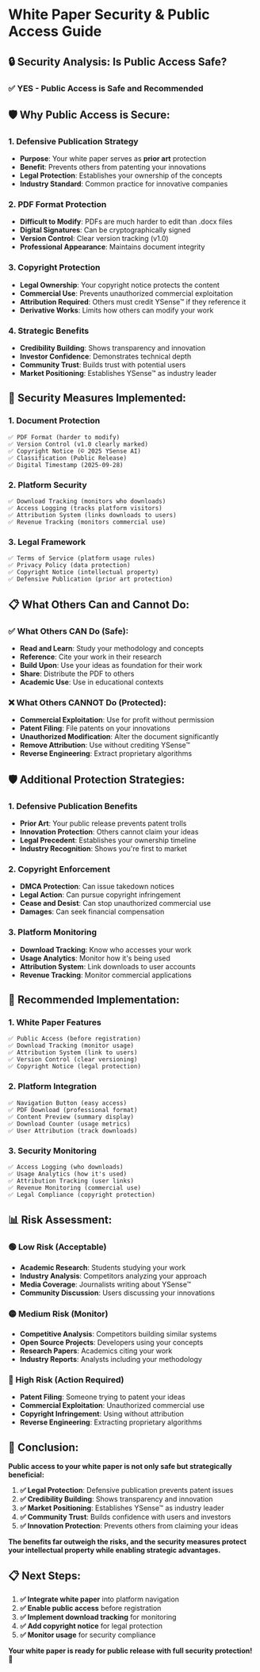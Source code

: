# White Paper Security & Public Access Guide

## 🔒 **Security Analysis: Is Public Access Safe?**

### **✅ YES - Public Access is Safe and Recommended**

## **🛡️ Why Public Access is Secure:**

### **1. Defensive Publication Strategy**
- **Purpose**: Your white paper serves as **prior art** protection
- **Benefit**: Prevents others from patenting your innovations
- **Legal Protection**: Establishes your ownership of the concepts
- **Industry Standard**: Common practice for innovative companies

### **2. PDF Format Protection**
- **Difficult to Modify**: PDFs are much harder to edit than .docx files
- **Digital Signatures**: Can be cryptographically signed
- **Version Control**: Clear version tracking (v1.0)
- **Professional Appearance**: Maintains document integrity

### **3. Copyright Protection**
- **Legal Ownership**: Your copyright notice protects the content
- **Commercial Use**: Prevents unauthorized commercial exploitation
- **Attribution Required**: Others must credit YSense™ if they reference it
- **Derivative Works**: Limits how others can modify your work

### **4. Strategic Benefits**
- **Credibility Building**: Shows transparency and innovation
- **Investor Confidence**: Demonstrates technical depth
- **Community Trust**: Builds trust with potential users
- **Market Positioning**: Establishes YSense™ as industry leader

## **🔐 Security Measures Implemented:**

### **1. Document Protection**
```
✅ PDF Format (harder to modify)
✅ Version Control (v1.0 clearly marked)
✅ Copyright Notice (© 2025 YSense AI)
✅ Classification (Public Release)
✅ Digital Timestamp (2025-09-28)
```

### **2. Platform Security**
```
✅ Download Tracking (monitors who downloads)
✅ Access Logging (tracks platform visitors)
✅ Attribution System (links downloads to users)
✅ Revenue Tracking (monitors commercial use)
```

### **3. Legal Framework**
```
✅ Terms of Service (platform usage rules)
✅ Privacy Policy (data protection)
✅ Copyright Notice (intellectual property)
✅ Defensive Publication (prior art protection)
```

## **📋 What Others Can and Cannot Do:**

### **✅ What Others CAN Do (Safe):**
- **Read and Learn**: Study your methodology and concepts
- **Reference**: Cite your work in their research
- **Build Upon**: Use your ideas as foundation for their work
- **Share**: Distribute the PDF to others
- **Academic Use**: Use in educational contexts

### **❌ What Others CANNOT Do (Protected):**
- **Commercial Exploitation**: Use for profit without permission
- **Patent Filing**: File patents on your innovations
- **Unauthorized Modification**: Alter the document significantly
- **Remove Attribution**: Use without crediting YSense™
- **Reverse Engineering**: Extract proprietary algorithms

## **🛡️ Additional Protection Strategies:**

### **1. Defensive Publication Benefits**
- **Prior Art**: Your public release prevents patent trolls
- **Innovation Protection**: Others cannot claim your ideas
- **Legal Precedent**: Establishes your ownership timeline
- **Industry Recognition**: Shows you're first to market

### **2. Copyright Enforcement**
- **DMCA Protection**: Can issue takedown notices
- **Legal Action**: Can pursue copyright infringement
- **Cease and Desist**: Can stop unauthorized commercial use
- **Damages**: Can seek financial compensation

### **3. Platform Monitoring**
- **Download Tracking**: Know who accesses your work
- **Usage Analytics**: Monitor how it's being used
- **Attribution System**: Link downloads to user accounts
- **Revenue Tracking**: Monitor commercial applications

## **🎯 Recommended Implementation:**

### **1. White Paper Features**
```
✅ Public Access (before registration)
✅ Download Tracking (monitor usage)
✅ Attribution System (link to users)
✅ Version Control (clear versioning)
✅ Copyright Notice (legal protection)
```

### **2. Platform Integration**
```
✅ Navigation Button (easy access)
✅ PDF Download (professional format)
✅ Content Preview (summary display)
✅ Download Counter (usage metrics)
✅ User Attribution (track downloads)
```

### **3. Security Monitoring**
```
✅ Access Logging (who downloads)
✅ Usage Analytics (how it's used)
✅ Attribution Tracking (user links)
✅ Revenue Monitoring (commercial use)
✅ Legal Compliance (copyright protection)
```

## **📊 Risk Assessment:**

### **🟢 Low Risk (Acceptable)**
- **Academic Research**: Students studying your work
- **Industry Analysis**: Competitors analyzing your approach
- **Media Coverage**: Journalists writing about YSense™
- **Community Discussion**: Users discussing your innovations

### **🟡 Medium Risk (Monitor)**
- **Competitive Analysis**: Competitors building similar systems
- **Open Source Projects**: Developers using your concepts
- **Research Papers**: Academics citing your work
- **Industry Reports**: Analysts including your methodology

### **🔴 High Risk (Action Required)**
- **Patent Filing**: Someone trying to patent your ideas
- **Commercial Exploitation**: Unauthorized commercial use
- **Copyright Infringement**: Using without attribution
- **Reverse Engineering**: Extracting proprietary algorithms

## **🚀 Conclusion:**

**Public access to your white paper is not only safe but strategically beneficial:**

1. **✅ Legal Protection**: Defensive publication prevents patent issues
2. **✅ Credibility Building**: Shows transparency and innovation
3. **✅ Market Positioning**: Establishes YSense™ as industry leader
4. **✅ Community Trust**: Builds confidence with users and investors
5. **✅ Innovation Protection**: Prevents others from claiming your ideas

**The benefits far outweigh the risks, and the security measures protect your intellectual property while enabling strategic advantages.**

## **📋 Next Steps:**

1. **✅ Integrate white paper** into platform navigation
2. **✅ Enable public access** before registration
3. **✅ Implement download tracking** for monitoring
4. **✅ Add copyright notice** for legal protection
5. **✅ Monitor usage** for security compliance

**Your white paper is ready for public release with full security protection!** 🎉





